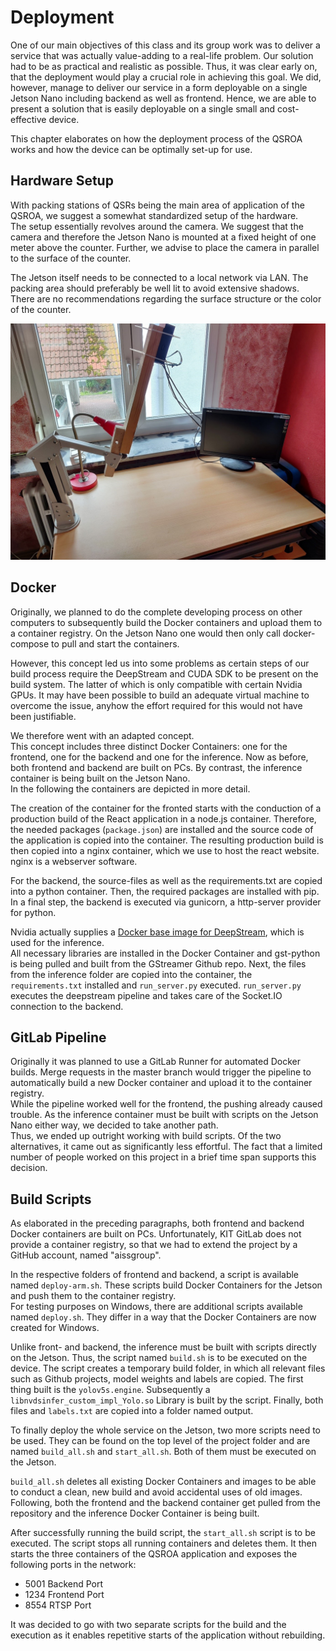 Deployment
==========

One of our main objectives of this class and its group work was to
deliver a service that was actually value-adding to a real-life problem.
Our solution had to be as practical and realistic as possible. Thus, it
was clear early on, that the deployment would play a crucial role in
achieving this goal. We did, however, manage to deliver our service in a
form deployable on a single Jetson Nano including backend as well as
frontend. Hence, we are able to present a solution that is easily
deployable on a single small and cost-effective device.

This chapter elaborates on how the deployment process of the QSROA works
and how the device can be optimally set-up for use.


Hardware Setup
--------------

With packing stations of QSRs being the main area of application of the
QSROA, we suggest a somewhat standardized setup of the hardware.<br>
The setup essentially revolves around the camera. We suggest that the
camera and therefore the Jetson Nano is mounted at a fixed height of one
meter above the counter. Further, we advise to place the camera in
parallel to the surface of the counter.

The Jetson itself needs to be connected to a local network via LAN. The
packing area should preferably be well lit to avoid extensive shadows.
There are no recommendations regarding the surface structure or the
color of the counter.

![Setup Hardware](media/setup.jpg)


Docker
------

Originally, we planned to do the complete developing process on other
computers to subsequently build the Docker containers and upload them to
a container registry. On the Jetson Nano one would then only call
docker-compose to pull and start the containers.

However, this concept led us into some problems as certain steps of our
build process require the DeepStream and CUDA SDK to be present on the
build system. The latter of which is only compatible with certain Nvidia
GPUs. It may have been possible to build an adequate virtual machine to
overcome the issue, anyhow the effort required for this would not have
been justifiable.

We therefore went with an adapted concept.<br>
This concept includes three distinct Docker Containers: one for the
frontend, one for the backend and one for the inference. Now as before,
both frontend and backend are built on PCs. By contrast, the inference
container is being built on the Jetson Nano.<br>
In the following the containers are depicted in more detail.

The creation of the container for the fronted starts with the conduction
of a production build of the React application in a node.js container.
Therefore, the needed packages (``package.json``) are installed and the
source code of the application is copied into the container. The
resulting production build is then copied into a nginx container, which
we use to host the react website. nginx is a webserver software.

For the backend, the source-files as well as the requirements.txt are
copied into a python container. Then, the required packages are
installed with pip. In a final step, the backend is executed via
gunicorn, a http-server provider for python.

Nvidia actually supplies a [Docker base image for DeepStream](https://ngc.nvidia.com/catalog/containers/nvidia:deepstream-l4t), which is
used for the inference.<br>
All necessary libraries are installed in the Docker Container and
gst-python is being pulled and built from the GStreamer Github repo.
Next, the files from the inference folder are copied into the container,
the ``requirements.txt`` installed and ``run_server.py`` executed. ``run_server.py``
executes the deepstream pipeline and takes care of the Socket.IO
connection to the backend.


GitLab Pipeline
---------------

Originally it was planned to use a GitLab Runner for automated Docker
builds. Merge requests in the master branch would trigger the
pipeline to automatically build a new Docker container and upload it to
the container registry.<br>
While the pipeline worked well for the frontend, the pushing already
caused trouble. As the inference container must be built with scripts on
the Jetson Nano either way, we decided to take another path.<br>
Thus, we ended up outright working with build scripts. Of the two
alternatives, it came out as significantly less effortful. The fact that
a limited number of people worked on this project in a brief time span
supports this decision.


Build Scripts
-------------

As elaborated in the preceding paragraphs, both frontend and backend
Docker containers are built on PCs. Unfortunately, KIT GitLab does not
provide a container registry, so that we had to extend the project by a
GitHub account, named "aissgroup".

In the respective folders of frontend and backend, a script is available
named ``deploy-arm.sh``. These scripts build Docker Containers for the
Jetson and push them to the container registry.<br>
For testing purposes on Windows, there are additional scripts available
named ``deploy.sh``. They differ in a way that the Docker Containers are now
created for Windows.

Unlike front- and backend, the inference must be built with scripts
directly on the Jetson. Thus, the script named ``build.sh`` is to be
executed on the device. The script creates a temporary build folder, in
which all relevant files such as Github projects, model weights and
labels are copied. The first thing built is the ``yolov5s.engine``.
Subsequently a ``libnvdsinfer_custom_impl_Yolo.so`` Library is built by the
script. Finally, both files and ``labels.txt`` are copied into a folder
named output.

To finally deploy the whole service on the Jetson, two more scripts need
to be used. They can be found on the top level of the project folder and
are named ``build_all.sh`` and ``start_all.sh``.
Both of them must be executed on the Jetson.

``build_all.sh`` deletes all existing Docker Containers and images to be
able to conduct a clean, new build and avoid accidental uses of old
images. Following, both the frontend and the backend container get
pulled from the repository and the inference Docker Container is being
built.

After successfully running the build script, the ``start_all.sh`` script is
to be executed. The script stops all running containers and deletes
them. It then starts the three containers of the QSROA application and
exposes the following ports in the network:

-   5001 Backend Port
-   1234 Frontend Port
-   8554 RTSP Port

It was decided to go with two separate scripts for the build and the
execution as it enables repetitive starts of the application without
rebuilding.
